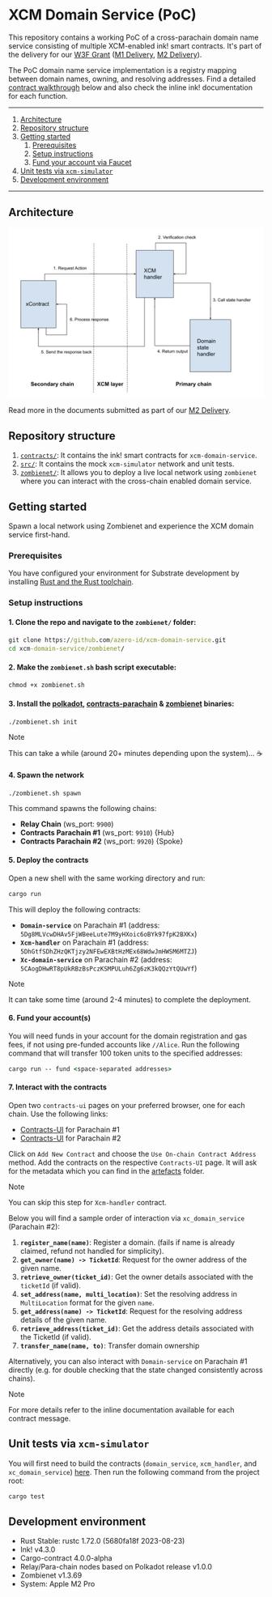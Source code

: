 # XCM Domain Service (PoC)

This repository contains a working PoC of a cross-parachain domain name service consisting of multiple XCM-enabled ink! smart contracts. It's part of the delivery for our [W3F Grant](https://github.com/w3f/Grants-Program/pull/1733) ([M1 Delivery](https://github.com/w3f/Grant-Milestone-Delivery/pull/951), [M2 Delivery](https://github.com/w3f/Grant-Milestone-Delivery/pull/1030)).

The PoC domain name service implementation is a registry mapping between domain names, owning, and resolving addresses. Find a detailed [contract walkthrough](#7-interact-with-the-contracts) below and also check the inline ink! documentation for each function.

---

1. [Architecture](#architecture)
2. [Repository structure](#repository-structure)
3. [Getting started](#getting-started)
   1. [Prerequisites](#prerequisites)
   2. [Setup instructions](#setup-instructions)
   3. [Fund your account via Faucet](#fund-your-account-via-faucet)
4. [Unit tests via `xcm-simulator`](#unit-tests-via-xcm-simulator)
5. [Development environment](#development-environment)

---

## Architecture

![architecture](./Architecture.png)

Read more in the documents submitted as part of our [M2 Delivery](https://github.com/w3f/Grant-Milestone-Delivery/pull/1030).

## Repository structure

1. [`contracts/`](./contracts/): It contains the ink! smart contracts for `xcm-domain-service`.
2. [`src/`](./src/): It contains the mock `xcm-simulator` network and unit tests.
3. [`zombienet/`](./zombienet/): It allows you to deploy a live local network using `zombienet` where you can interact with the cross-chain enabled domain service.

## Getting started

Spawn a local network using Zombienet and experience the XCM domain service first-hand.

### Prerequisites

You have configured your environment for Substrate development by installing [Rust and the Rust toolchain](https://docs.substrate.io/install/).

### Setup instructions

#### 1. Clone the repo and navigate to the `zombienet/` folder:

```cmd
git clone https://github.com/azero-id/xcm-domain-service.git
cd xcm-domain-service/zombienet/
```

#### 2. Make the `zombienet.sh` bash script executable:

```cmd
chmod +x zombienet.sh
```

#### 3. Install the [polkadot](https://github.com/paritytech/polkadot/tree/release-v1.0.0), [contracts-parachain](https://github.com/azero-id/contracts-parachain) & [zombienet](https://github.com/paritytech/zombienet) binaries:

```cmd
./zombienet.sh init
```

> [!NOTE]  
> This can take a while (around 20+ minutes depending upon the system)… ☕

#### 4. Spawn the network

```cmd
./zombienet.sh spawn
```

This command spawns the following chains:

- **Relay Chain** (ws_port: `9900`)
- **Contracts Parachain #1** (ws_port: `9910`) {Hub}
- **Contracts Parachain #2** (ws_port: `9920`) {Spoke}

#### 5. Deploy the contracts

Open a new shell with the same working directory and run:

```cmd
cargo run
```

This will deploy the following contracts:

- **`Domain-service`** on Parachain #1 (address: `5Dg8MLVcwDHAv5FjWBeeLute7M9yHXoic6oBYk97fpK2BXKx`)
- **`Xcm-handler`** on Parachain #1 (address: `5DhGtfSDhZHzQKTjzy2NFEwEXBtHzMEx68WdwJmHWSM6MTZJ`)
- **`Xc-domain-service`** on Parachain #2 (address: `5CAogDHwRT8pUkRBzBsPczKSMPULuh6Zg6zK3kQQzYtQUwYf`)

> [!NOTE]  
> It can take some time (around 2-4 minutes) to complete the deployment.

#### 6. Fund your account(s)

You will need funds in your account for the domain registration and gas fees, if not using pre-funded accounts like `//Alice`. Run the following command that will transfer 100 token units to the specified addresses:

```cmd
cargo run -- fund <space-separated addresses>
```

#### 7. Interact with the contracts

Open two `contracts-ui` pages on your preferred browser, one for each chain. Use the following links:

- [Contracts-UI](https://contracts-ui.substrate.io/?rpc=ws://127.0.0.1:9910) for Parachain #1
- [Contracts-UI](https://contracts-ui.substrate.io/?rpc=ws://127.0.0.1:9920) for Parachain #2

Click on `Add New Contract` and choose the `Use On-chain Contract Address` method. Add the contracts on the respective `Contracts-UI` page. It will ask for the metadata which you can find in the [artefacts](./artefacts/) folder.

> [!NOTE]  
> You can skip this step for `Xcm-handler` contract.

Below you will find a sample order of interaction via `xc_domain_service` (Parachain #2):

1. **`register_name(name)`**: Register a domain. (fails if name is already claimed, refund not handled for simplicity).
2. **`get_owner(name) -> TicketId`**: Request for the owner address of the given name.
3. **`retrieve_owner(ticket_id)`**: Get the owner details associated with the `ticketId` (if valid).
4. **`set_address(name, multi_location)`**: Set the resolving address in `MultiLocation` format for the given `name`.
5. **`get_address(name) -> TicketId`**: Request for the resolving address details of the given name.
6. **`retrieve_address(ticket_id)`**: Get the address details associated with the TicketId (if valid).
7. **`transfer_name(name, to)`**: Transfer domain ownership

Alternatively, you can also interact with `Domain-service` on Parachain #1 directly (e.g. for double checking that the state changed consistently across chains).

> [!NOTE]  
> For more details refer to the inline documentation available for each contract message.

## Unit tests via `xcm-simulator`

You will first need to build the contracts (`domain_service`, `xcm_handler`, and `xc_domain_service`) [here](./contracts/). Then run the following command from the project root:

```cmd
cargo test
```

## Development environment

- Rust Stable: rustc 1.72.0 (5680fa18f 2023-08-23)
- Ink! v4.3.0
- Cargo-contract 4.0.0-alpha
- Relay/Para-chain nodes based on Polkadot release v1.0.0
- Zombienet v1.3.69
- System: Apple M2 Pro
